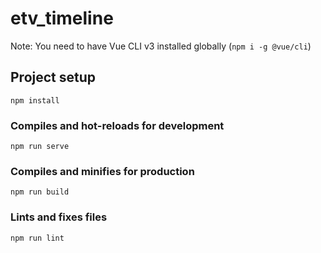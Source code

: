 # etv_timeline

Note: You need to have Vue CLI v3 installed globally (`npm i -g @vue/cli`)

## Project setup
```
npm install
```

### Compiles and hot-reloads for development
```
npm run serve
```

### Compiles and minifies for production
```
npm run build
```

### Lints and fixes files
```
npm run lint
```

